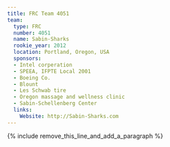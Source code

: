```yaml
---
title: FRC Team 4051
team:
  type: FRC
  number: 4051
  name: Sabin-Sharks
  rookie_year: 2012
  location: Portland, Oregon, USA
  sponsors:
  - Intel corperation
  - SPEEA, IFPTE Local 2001
  - Boeing Co.
  - Blount
  - Les Schwab tire
  - Oregon massage and wellness clinic
  - Sabin-Schellenberg Center
  links:
    Website: http://Sabin-Sharks.com
---
```


{% include remove_this_line_and_add_a_paragraph %}